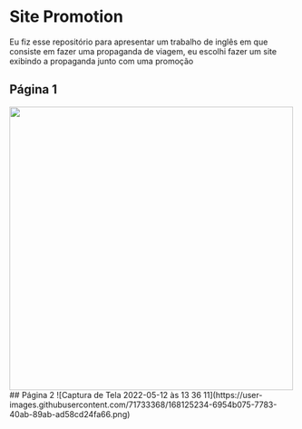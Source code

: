 # Site Promotion

Eu fiz esse repositório para apresentar um trabalho de inglês em que consiste em fazer uma propaganda de viagem, eu escolhi fazer um site exibindo a propaganda junto com uma promoção

## Página 1
<img src="https://user-images.githubusercontent.com/71733368/168125201-ed8af1a8-02c3-43ac-8e83-a08e819c6079.png" width="500px">
## Página 2
![Captura de Tela 2022-05-12 às 13 36 11](https://user-images.githubusercontent.com/71733368/168125234-6954b075-7783-40ab-89ab-ad58cd24fa66.png)

 
